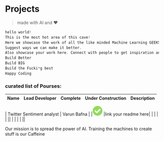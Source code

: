 # Projects

>made with AI and :heart:

```c
hello world!
This is the most hot area of this cave!
Here we showcase the work of all the like minded Machine Learning GEEKS. The things we've created over time. Explore these. Fall in love with ML more and more. Help us improve.
Suggest ways we can make it better.
Also showcase your work here. Connect with people to get inspiration and build.
Build Better
Build BIG
Build the Fucki*g best
Happy Coding

```



###  curated list of Pourses:
| Name   |   Lead Developer      |  Complete  |Under Construction|Description|
| ------------- |:-------------:| -----:|------:|----------:|

|  Twitter Sentiment analyst |      Varun Bafna        | 		|![alt text](/img/tick.png)	|link your readme here|
|               |               |	    |		||
|               |				| 		|		||




























Our mission is to spread the power of AI. Training the machines to create stuff is our Caffeine



